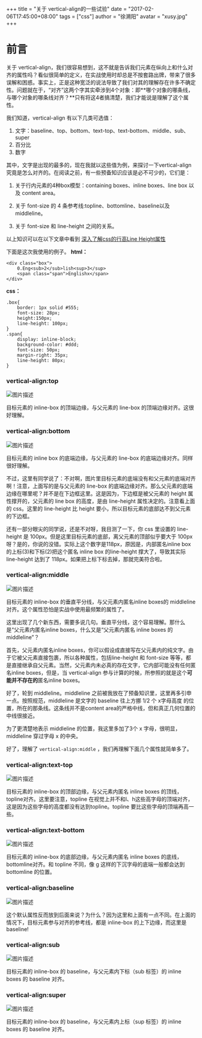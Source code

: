 +++
title = "关于 vertical-align的一些试验"
date = "2017-02-06T17:45:00+08:00"
tags = ["css"]
author = "徐溯阳"
avatar = "xusy.jpg"
+++

# 前言 
关于 vertical-align，我们很容易想到，这不就是告诉我们元素在纵向上和什么对齐的属性吗？看似很简单的定义，在实战使用时却总是不按套路出牌，带来了很多误解和困惑。事实上，正是这种宽泛的说法导致了我们对其的理解存在许多不确定性。问题就在于，“对齐”这两个字其实牵涉到4个对象：即**哪个对象的哪条线，与哪个对象的哪条线对齐？**只有将这4者搞清楚，我们才能说是理解了这个属性。

我们知道，vertical-align 有以下几类可选值：

 1. 文字：baseline、top、bottom、text-top、text-bottom、middle、sub、super
 2. 百分比
 3. 数字

其中，文字是出现的最多的，现在我就以这些值为例，来探讨一下vertical-align究竟是怎么对齐的。在阅读之前，有一些预备知识应该是必不可少的，它们是：

 1. 关于行内元素的4种box模型：containing boxes、inline boxes、line box 以及 content area。
    
 2. 关于 font-size 的 4 条参考线:topline、bottomline、baseline以及middleline。
   
 3. 关于 font-size 和 line-height 之间的关系。

以上知识可以在以下文章中看到
[深入了解css的行高Line Height属性](http://www.cnblogs.com/fengzheng126/archive/2012/05/18/2507632.html)

下面是这次我使用的例子。
**html：**

    <div class="box">
        0.Eng<sub>2</sub>lish<sup>3</sup>
        <span class="span">Englishx</span>
    </div>

**css：**

    .box{
        border: 1px solid #555;
        font-size: 28px;
        height:150px;
        line-height: 100px;
    }
    .span{
        display: inline-block;
        background-color: #ddd;
        font-size: 50px;
        margin-right: 35px;
        line-height: 80px;
    }

### vertical-align:top ###
![图片描述](../1.png)

目标元素的 inline-box 的顶端边缘，与父元素的 line-box 的顶端边缘对齐。这很好理解。

### vertical-align:bottom ###
![图片描述](../2.png)

目标元素的 inline box 的底端边缘，与父元素的 line-box 的底端边缘对齐。同样很好理解。

不过，这里有同学说了：不对啊，图片里目标元素的底端没有和父元素的底端对齐啊！注意，上面写的是与父元素的 line-box 的底端边缘对齐。那么父元素的底端边缘在哪里呢？并不是在下边框这里。这是因为，下边框是被父元素的 height 属性撑开的，父元素的 line box 的高度，是由 line-height 属性决定的。注意看上面的 css。这里的 line-height 比 height 要小，所以目标元素的底部达不到父元素的下边框。

还有一部分眼尖的同学说，还是不对呀，我目测了一下，你 css 里设置的 line-height 是 100px。但是这里目标元素的底部，离父元素的顶部似乎要大于 100px 呀？是的，你说的没错。实际上这个数字是118px，原因是，内部匿名inline box 的上标(3)和下标(2)把这个匿名 inline box 的line-height 撑大了，导致其实际 line-height 达到了 118px。如果把上标下标去掉，那就完美符合啦。


### vertical-align:middle ###
![图片描述](../5.png)

目标元素的 inline-box 的垂直平分线，与父元素内匿名inline boxes的 middleline 对齐。这个属性恐怕是实战中使用最频繁的属性了。

这里出现了几个新东西，需要多说几句。垂直平分线，这个容易理解。那什么是“父元素内匿名inline boxes，什么又是“父元素内匿名 inline boxes 的 middleline”？

首先，父元素内匿名inline boxes，你可以假设成直接写在父元素内的纯文字。由于它被父元素直接包裹，所以各种属性，包括line-height 和 font-size 等等，都是直接继承自父元素。当然，父元素内未必真的存在文字，它内部可能没有任何匿名inline boxes，但是，当 vertical-align 参与计算的时候，所参照的就是这个**可能并不存在的**匿名inline boxes。

好了，轮到 middleline。middleline 之前被我放在了预备知识里，这里再多引申一点。按照规范，middleline 是文字的 baseline 往上方挪 1/2 个 x字母高度 的位置，所在的那条线。这条线并不是content area的严格中线，但和真正几何位置的中线很接近。

为了更清楚地表示 middleline 的位置，我这里多加了3个 x 字母，很明显，middleline 穿过字母 x 的中央。

好了，理解了 `vertical-align:middle` ，我们再理解下面几个属性就简单多了。

### vertical-align:text-top ###
![图片描述](../4.png)

目标元素的 inline-box 的顶部边缘，与父元素内匿名 inline boxes 的顶线，topline对齐。这里要注意，topline 在视觉上并不和l、h这些高字母的顶端对齐，这是因为这些字母的高度都没有达到topline。topline 要比这些字母的顶端再高一些。

### vertical-align:text-bottom ###
![图片描述](../3.png)

目标元素的 inline-box 的底部边缘，与父元素内匿名 inline boxes 的底线，bottomline对齐。和 topline 不同，像 g 这样的下沉字母的底端一般都会达到 bottomline 的位置。

### vertical-align:baseline ###
![图片描述](../8.png)

这个默认属性反而放到后面来说？为什么？因为这里和上面有一点不同。在上面的情况下，目标元素参与对齐的参考线，都是 inline-box 的上下边缘，而这里是 baseline!

### vertical-align:sub ###
![图片描述](../6.png)

目标元素的 inline-box 的 baseline，与父元素内下标（sub 标签）的 inline boxes 的 baseline 对齐。

### vertical-align:super ###
![图片描述](../7.png)

目标元素的 inline-box 的 baseline，与父元素内上标（sup 标签）的 inline boxes 的 baseline 对齐。